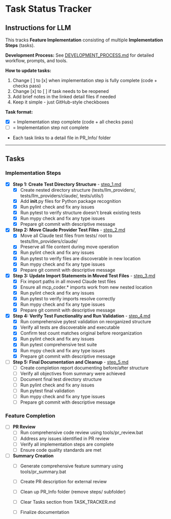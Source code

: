 # Task Status Tracker

## Instructions for LLM

This tracks **Feature Implementation** consisting of multiple **Implementation Steps** (tasks).

**Development Process:** See [DEVELOPMENT_PROCESS.md](./DEVELOPMENT_PROCESS.md) for detailed workflow, prompts, and tools.

**How to update tasks:**
1. Change [ ] to [x] when implementation step is fully complete (code + checks pass)
2. Change [x] to [ ] if task needs to be reopened
3. Add brief notes in the linked detail files if needed
4. Keep it simple - just GitHub-style checkboxes

**Task format:**
- [x] = Implementation step complete (code + all checks pass)
- [ ] = Implementation step not complete
- Each task links to a detail file in PR_Info/ folder

---

## Tasks

### Implementation Steps

- [x] **Step 1: Create Test Directory Structure** - [step_1.md](./steps/step_1.md)
  - [x] Create nested directory structure (tests/llm_providers/, tests/llm_providers/claude/, tests/utils/)
  - [x] Add __init__.py files for Python package recognition
  - [x] Run pylint check and fix any issues
  - [x] Run pytest to verify structure doesn't break existing tests
  - [x] Run mypy check and fix any type issues
  - [x] Prepare git commit with descriptive message

- [x] **Step 2: Move Claude Provider Test Files** - [step_2.md](./steps/step_2.md)
  - [x] Move all Claude test files from tests/ root to tests/llm_providers/claude/
  - [x] Preserve all file content during move operation
  - [x] Run pylint check and fix any issues
  - [x] Run pytest to verify files are discoverable in new location
  - [x] Run mypy check and fix any type issues
  - [x] Prepare git commit with descriptive message

- [x] **Step 3: Update Import Statements in Moved Test Files** - [step_3.md](./steps/step_3.md)
  - [x] Fix import paths in all moved Claude test files
  - [x] Ensure all mcp_coder.* imports work from new nested location
  - [x] Run pylint check and fix any issues
  - [x] Run pytest to verify imports resolve correctly
  - [x] Run mypy check and fix any type issues
  - [x] Prepare git commit with descriptive message

- [x] **Step 4: Verify Test Functionality and Run Validation** - [step_4.md](./steps/step_4.md)
  - [x] Run comprehensive pytest validation on reorganized structure
  - [x] Verify all tests are discoverable and executable
  - [x] Confirm test count matches original before reorganization
  - [x] Run pylint check and fix any issues
  - [x] Run pytest comprehensive test suite
  - [x] Run mypy check and fix any type issues
  - [x] Prepare git commit with descriptive message

- [ ] **Step 5: Final Documentation and Cleanup** - [step_5.md](./steps/step_5.md)
  - [ ] Create completion report documenting before/after structure
  - [ ] Verify all objectives from summary were achieved
  - [ ] Document final test directory structure
  - [ ] Run pylint check and fix any issues
  - [ ] Run pytest final validation
  - [ ] Run mypy check and fix any type issues
  - [ ] Prepare git commit with descriptive message

### Feature Completion

- [ ] **PR Review**
  - [ ] Run comprehensive code review using tools/pr_review.bat
  - [ ] Address any issues identified in PR review
  - [ ] Verify all implementation steps are complete
  - [ ] Ensure code quality standards are met

- [ ] **Summary Creation**
  - [ ] Generate comprehensive feature summary using tools/pr_summary.bat
  - [ ] Create PR description for external review
  - [ ] Clean up PR_Info folder (remove steps/ subfolder)
  - [ ] Clear Tasks section from TASK_TRACKER.md
  - [ ] Finalize documentation


